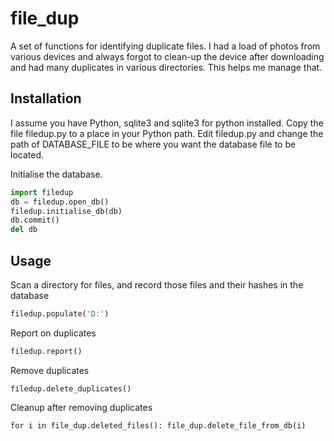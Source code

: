 # file_dup

A set of functions for identifying duplicate files. I had a load of photos from various devices and always forgot to clean-up the device after downloading and had many duplicates in various directories. This helps me manage that.

## Installation
I assume you have Python, sqlite3 and sqlite3 for python installed. Copy the file filedup.py to a place in your Python path. Edit filedup.py and change the path of DATABASE_FILE to be where you want the database file to be located.

Initialise the database.
```python
import filedup
db = filedup.open_db()
filedup.initialise_db(db)
db.commit()
del db
```

## Usage
Scan a directory for files, and record those files and their hashes in the database

```python
filedup.populate('D:')
```

Report on duplicates

```python
filedup.report()
```

Remove duplicates
```
filedup.delete_duplicates()
```

Cleanup after removing duplicates
```
for i in file_dup.deleted_files(): file_dup.delete_file_from_db(i)
```



